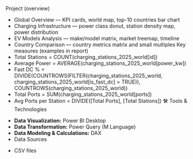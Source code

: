 Project (overview)
- Global Overview — KPI cards, world map, top-10 countries bar chart
- Charging Infrastructure — power class donut, station density map, power distribution
- EV Models Analysis — make/model matrix, market treemap, timeline
- Country Comparison — country metrics matrix and small multiples
Key measures (examples in report)
- Total Stations = COUNT(charging_stations_2025_world[id])
- Average Power = AVERAGE(charging_stations_2025_world[power_kw])
- Fast DC % = DIVIDE(COUNTROWS(FILTER(charging_stations_2025_world, charging_stations_2025_world[is_fast_dc] = TRUE)), COUNTROWS(charging_stations_2025_world))
- Total Ports = SUM(charging_stations_2025_world[ports])
- Avg Ports per Station = DIVIDE([Total Ports], [Total Stations])
🛠️ Tools & Technologies

* **Data Visualization:** Power BI Desktop
* **Data Transformation:** Power Query (M Language)
* **Data Modeling & Calculations:** DAX
* Data Sources
- CSV files

